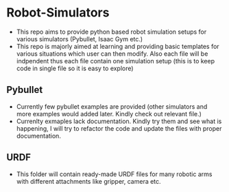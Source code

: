 # Robot-Simulators
- This repo aims to provide python based robot simulation setups for various simulators (Pybullet, Isaac Gym etc.)
- This repo is majorly aimed at learning and providing basic templates for various situations which user can then modify. Also each file will be indpendent thus each file contain one simulation setup (this is to keep code in single file so it is easy to explore)

## Pybullet
- Currently few pybullet examples are provided (other simulators and more examples would added later. Kindly check out relevant file.)
- Currenlty exmaples lack documentation. Kindly try them and see what is happening, I will try to refactor the code and update the files with proper documentation.

## URDF
- This folder will contain ready-made URDF files for many robotic arms with different attachments like gripper, camera etc.
